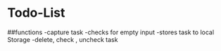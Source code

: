 # Todo-List

##functions
-capture task 
-checks for empty input 
-stores task to local Storage 
-delete, check , uncheck task
